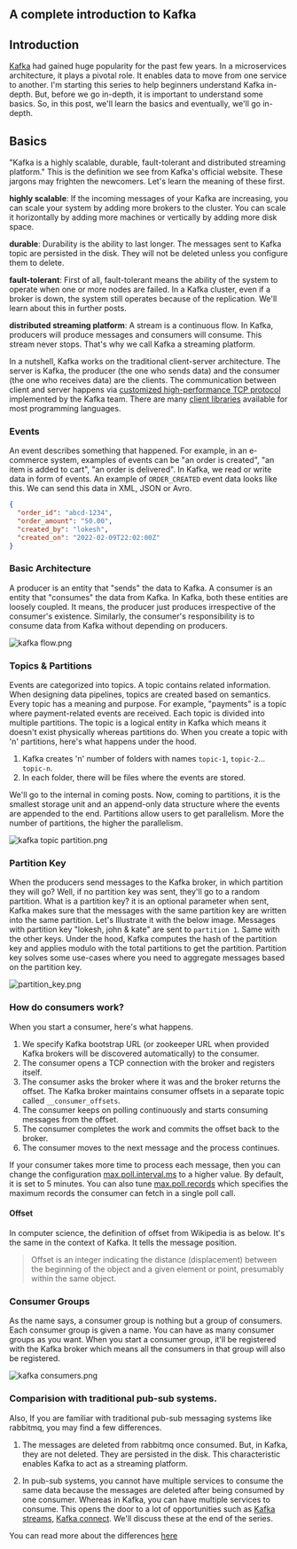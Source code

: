 ## A complete introduction to Kafka

## Introduction

[Kafka](https://kafka.apache.org) had gained huge popularity for the past few years. In a microservices architecture, it plays a pivotal role. It enables data to move from one service to another. I'm starting this series to help beginners understand Kafka in-depth. But, before we go in-depth, it is important to understand some basics. So, in this post, we'll learn the basics and eventually, we'll go in-depth.

## Basics

"Kafka is a highly scalable, durable, fault-tolerant and distributed streaming platform." This is the definition we see from Kafka's official website. These jargons may frighten the newcomers. Let's learn the meaning of these first.

**highly scalable**: If the incoming messages of your Kafka are increasing, you can scale your system by adding more brokers to the cluster. You can scale it horizontally by adding more machines or vertically by adding more disk space.

**durable**: Durability is the ability to last longer. The messages sent to Kafka topic are persisted in the disk. They will not be deleted unless you configure them to delete.

**fault-tolerant**: First of all, fault-tolerant means the ability of the system to operate when one or more nodes are failed. In a Kafka cluster, even if a broker is down, the system still operates because of the replication. We'll learn about this in further posts.

**distributed streaming platform**: A stream is a continuous flow. In Kafka, producers will produce messages and consumers will consume. This stream never stops. That's why we call Kafka a streaming platform.


  In a nutshell, Kafka works on the traditional client-server architecture. The server is Kafka, the producer (the one who sends data) and the consumer (the one who receives data) are the clients. The communication between client and server happens via [customized high-performance TCP protocol](https://kafka.apache.org/protocol.html) implemented by the Kafka team. There are many [client libraries](https://cwiki.apache.org/confluence/display/KAFKA/Clients) available for most programming languages.

### Events

An event describes something that happened. For example, in an e-commerce system, examples of events can be "an order is created", "an item is added to cart", "an order is delivered". In Kafka, we read or write data in form of events. An example of `ORDER_CREATED` event data looks like this. We can send this data in XML, JSON or Avro.

```JSON
{
  "order_id": "abcd-1234",
  "order_amount": "50.00",
  "created_by": "lokesh",
  "created_on": "2022-02-09T22:02:00Z"
}
```

### Basic Architecture

A producer is an entity that "sends" the data to Kafka. A consumer is an entity that "consumes" the data from Kafka. In Kafka, both these entities are loosely coupled. It means, the producer just produces irrespective of the consumer's existence. Similarly, the consumer's responsibility is to consume data from Kafka without depending on producers.

![kafka flow.png](https://cdn.hashnode.com/res/hashnode/image/upload/v1645255657787/cI3Q3Yp70.png)

### Topics & Partitions

Events are categorized into topics. A topic contains related information. When designing data pipelines, topics are created based on semantics. Every topic has a meaning and purpose. For example, "payments" is a topic where payment-related events are received. Each topic is divided into multiple partitions. The topic is a logical entity in Kafka which means it doesn't exist physically whereas partitions do. When you create a topic with 'n' partitions, here's what happens under the hood.

1. Kafka creates 'n' number of folders with names `topic-1`, `topic-2`... `topic-n`.
2. In each folder, there will be files where the events are stored.

We'll go to the internal in coming posts. Now, coming to partitions, it is the smallest storage unit and an append-only data structure where the events are appended to the end. Partitions allow users to get parallelism. More the number of partitions, the higher the parallelism.

![kafka topic partition.png](https://cdn.hashnode.com/res/hashnode/image/upload/v1646473365326/aZq4c1eYF.png)


### Partition Key

When the producers send messages to the Kafka broker, in which partition they will go? Well, if no partition key was sent, they'll go to a random partition. What is a partition key? it is an optional parameter when sent, Kafka makes sure that the messages with the same partition key are written into the same partition. Let's Illustrate it with the below image. Messages with partition key "lokesh, john & kate" are sent to `partition 1`. Same with the other keys. Under the hood, Kafka computes the hash of the partition key and applies modulo with the total partitions to get the partition. Partition key solves some use-cases where you need to aggregate messages based on the partition key.

![partition_key.png](https://cdn.hashnode.com/res/hashnode/image/upload/v1646473910895/KFJQXXsuQ.png)


### How do consumers work?

When you start a consumer, here's what happens.

1. We specify Kafka bootstrap URL (or zookeeper URL when provided Kafka brokers will be discovered automatically) to the consumer.
2. The consumer opens a TCP connection with the broker and registers itself.
3. The consumer asks the broker where it was and the broker returns the offset. The Kafka broker maintains consumer offsets in a separate topic called `__consumer_offsets`.
4. The consumer keeps on polling continuously and starts consuming messages from the offset.
5. The consumer completes the work and commits the offset back to the broker.
6. The consumer moves to the next message and the process continues.

If your consumer takes more time to process each message, then you can change the configuration [max.poll.interval.ms](https://kafka.apache.org/documentation/#consumerconfigs_max.poll.interval.ms) to a higher value. By default, it is set to 5 minutes. You can also tune [max.poll.records](https://kafka.apache.org/documentation/#consumerconfigs_max.poll.records) which specifies the maximum records the consumer can fetch in a single poll call.

#### Offset

In computer science, the definition of offset from Wikipedia is as below. It's the same in the context of Kafka. It tells the message position.

> Offset is an integer indicating the distance (displacement) between the beginning of the object and a given element or point, presumably within the same object.


### Consumer Groups

As the name says, a consumer group is nothing but a group of consumers. Each consumer group is given a name. You can have as many consumer groups as you want. When you start a consumer group, it'll be registered with the Kafka broker which means all the consumers in that group will also be registered.


![kafka consumers.png](https://cdn.hashnode.com/res/hashnode/image/upload/v1646499772784/ZP0N4jVFH.png)


### Comparision with traditional pub-sub systems.

Also, If you are familiar with traditional pub-sub messaging systems like rabbitmq, you may find a few differences.

1. The messages are deleted from rabbitmq once consumed. But, in Kafka, they are not deleted. They are persisted in the disk. This characteristic enables Kafka to act as a streaming platform.

2. In pub-sub systems, you cannot have multiple services to consume the same data because the messages are deleted after being consumed by one consumer. Whereas in Kafka, you can have multiple services to consume. This opens the door to a lot of opportunities such as [Kafka streams](https://kafka.apache.org/documentation/streams/), [Kafka connect](https://kafka.apache.org/documentation/#connect). We'll discuss these at the end of the series.

You can read more about the differences [here](https://blog.cloudera.com/scalability-of-kafka-messaging-using-consumer-groups/?utm_source=pocket_mylist)


